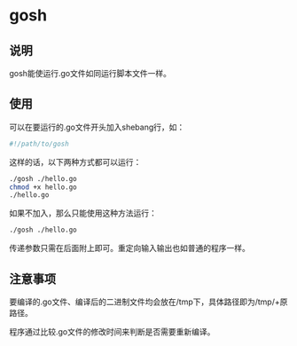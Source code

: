 # gosh

## 说明

gosh能使运行.go文件如同运行脚本文件一样。

## 使用

可以在要运行的.go文件开头加入shebang行，如：

```sh
#!/path/to/gosh
```

这样的话，以下两种方式都可以运行：

```sh
./gosh ./hello.go
chmod +x hello.go
./hello.go
```

如果不加入，那么只能使用这种方法运行：

```sh
./gosh ./hello.go
```

传递参数只需在后面附上即可。重定向输入输出也如普通的程序一样。

## 注意事项

要编译的.go文件、编译后的二进制文件均会放在/tmp下，具体路径即为/tmp/+原路径。

程序通过比较.go文件的修改时间来判断是否需要重新编译。


